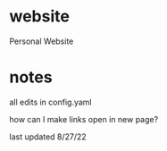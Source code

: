 # website
Personal Website

# notes
all edits in config.yaml

how can I make links open in new page?



last updated 8/27/22
